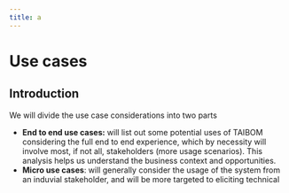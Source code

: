 ```yaml
---
title: a
---
```

# Use cases
## Introduction


We will divide the use case considerations into two parts



* **End to end use cases:** will list out some potential uses of TAIBOM considering the full end to end experience, which by necessity will involve most, if not all, stakeholders (more usage scenarios). This analysis helps us understand the business context and opportunities. 
* **Micro use cases**: will generally consider the usage of the system from an induvial stakeholder, and will be more targeted to eliciting technical 